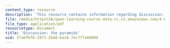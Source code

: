 ```yaml
---
content_type: resource
description: 'This resource contains information regarding discussion: the pyramids.'
file: /media/https%3A/open-learning-course-data-rc.s3.amazonaws.com/4-605-introduction-to-the-history-and-theory-of-architecture-spring-2012/1fa6fbfb29712b48bac67ec777a6609d_MIT4_605S12_rec04.pdf
file_type: application/pdf
resourcetype: Document
title: 'Discussion: the pyramids'
uid: 1fa6fbfb-2971-2b48-bac6-7ec777a6609d
---
```

